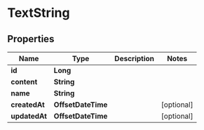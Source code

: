 

# TextString


## Properties

| Name | Type | Description | Notes |
|------------ | ------------- | ------------- | -------------|
|**id** | **Long** |  |  |
|**content** | **String** |  |  |
|**name** | **String** |  |  |
|**createdAt** | **OffsetDateTime** |  |  [optional] |
|**updatedAt** | **OffsetDateTime** |  |  [optional] |



